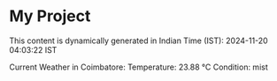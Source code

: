 # My Project

This content is dynamically generated in Indian Time (IST): 2024-11-20 04:03:22 IST


Current Weather in Coimbatore:
Temperature: 23.88 °C
Condition: mist
